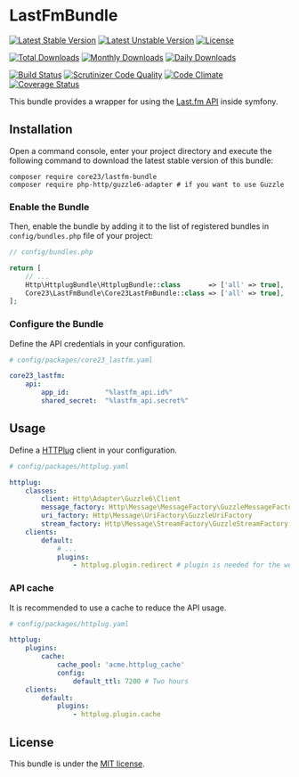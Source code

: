 LastFmBundle
============
[![Latest Stable Version](https://poser.pugx.org/core23/lastfm-bundle/v/stable)](https://packagist.org/packages/core23/lastfm-bundle)
[![Latest Unstable Version](https://poser.pugx.org/core23/lastfm-bundle/v/unstable)](https://packagist.org/packages/core23/lastfm-bundle)
[![License](https://poser.pugx.org/core23/lastfm-bundle/license)](https://packagist.org/packages/core23/lastfm-bundle)

[![Total Downloads](https://poser.pugx.org/core23/lastfm-bundle/downloads)](https://packagist.org/packages/core23/lastfm-bundle)
[![Monthly Downloads](https://poser.pugx.org/core23/lastfm-bundle/d/monthly)](https://packagist.org/packages/core23/lastfm-bundle)
[![Daily Downloads](https://poser.pugx.org/core23/lastfm-bundle/d/daily)](https://packagist.org/packages/core23/lastfm-bundle)

[![Build Status](https://travis-ci.org/core23/LastFmBundle.svg)](https://travis-ci.org/core23/LastFmBundle)
[![Scrutinizer Code Quality](https://scrutinizer-ci.com/g/core23/LastFmBundle/badges/quality-score.png?b=master)](https://scrutinizer-ci.com/g/core23/LastFmBundle)
[![Code Climate](https://codeclimate.com/github/core23/LastFmBundle/badges/gpa.svg)](https://codeclimate.com/github/core23/LastFmBundle)
[![Coverage Status](https://coveralls.io/repos/core23/LastFmBundle/badge.svg)](https://coveralls.io/r/core23/LastFmBundle)

This bundle provides a wrapper for using the [Last.fm API] inside symfony.

## Installation

Open a command console, enter your project directory and execute the following command to download the latest stable version of this bundle:

```
composer require core23/lastfm-bundle
composer require php-http/guzzle6-adapter # if you want to use Guzzle
```

### Enable the Bundle

Then, enable the bundle by adding it to the list of registered bundles in `config/bundles.php` file of your project:

```php
// config/bundles.php

return [
    // ...
    Http\HttplugBundle\HttplugBundle::class       => ['all' => true],
    Core23\LastFmBundle\Core23LastFmBundle::class => ['all' => true],
];
```

### Configure the Bundle

Define the API credentials in your configuration.

```yaml
# config/packages/core23_lastfm.yaml

core23_lastfm:
    api:
        app_id:         "%lastfm_api.id%"
        shared_secret:  "%lastfm_api.secret%"
```

## Usage

Define a [HTTPlug] client in your configuration.

```yaml
# config/packages/httplug.yaml

httplug:
    classes:
        client: Http\Adapter\Guzzle6\Client
        message_factory: Http\Message\MessageFactory\GuzzleMessageFactory
        uri_factory: Http\Message\UriFactory\GuzzleUriFactory
        stream_factory: Http\Message\StreamFactory\GuzzleStreamFactory
    clients:
        default:
            # ...
            plugins:
                - httplug.plugin.redirect # plugin is needed for the webcrawler
```

### API cache

It is recommended to use a cache to reduce the API usage.

```yaml
# config/packages/httplug.yaml

httplug:
    plugins:
        cache:
            cache_pool: 'acme.httplug_cache'
            config:
                default_ttl: 7200 # Two hours
    clients:
        default:
            plugins:
                - httplug.plugin.cache
```

## License

This bundle is under the [MIT license](LICENSE.md).

[HTTPlug]: http://docs.php-http.org/en/latest/index.html
[Last.fm API]: http://www.last.fm/api
